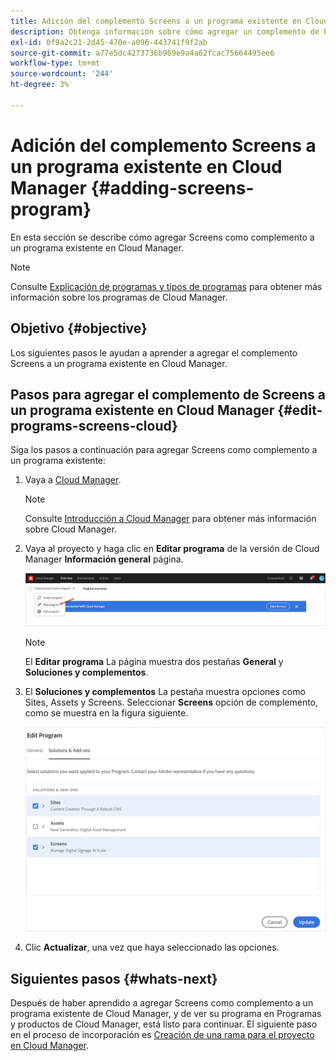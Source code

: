```yaml
---
title: Adición del complemento Screens a un programa existente en Cloud Manager
description: Obtenga información sobre cómo agregar un complemento de Pantallas a un programa existente en Cloud Manager para Pantallas as a Cloud Service.
exl-id: 0f9a2c21-2d45-470e-a096-443741f9f2ab
source-git-commit: a77e5dc4273736b969e9a4a62fcac75664495ee6
workflow-type: tm+mt
source-wordcount: '244'
ht-degree: 3%

---
```


# Adición del complemento Screens a un programa existente en Cloud Manager {#adding-screens-program}

En esta sección se describe cómo agregar Screens como complemento a un programa existente en Cloud Manager.

>[!NOTE]
>Consulte [Explicación de programas y tipos de programas](https://experienceleague.adobe.com/docs/experience-manager-cloud-service/content/implementing/using-cloud-manager/programs/program-types.html?lang=es) para obtener más información sobre los programas de Cloud Manager.

## Objetivo {#objective}

Los siguientes pasos le ayudan a aprender a agregar el complemento Screens a un programa existente en Cloud Manager.

## Pasos para agregar el complemento de Screens a un programa existente en Cloud Manager {#edit-programs-screens-cloud}

Siga los pasos a continuación para agregar Screens como complemento a un programa existente:

1. Vaya a [Cloud Manager](https://my.cloudmanager.adobe.com/).

   >[!NOTE]
   >Consulte [Introducción a Cloud Manager](https://experienceleague.adobe.com/docs/experience-manager-cloud-service/content/onboarding/journey/cloud-manager.html?lang=es) para obtener más información sobre Cloud Manager.

1. Vaya al proyecto y haga clic en **Editar programa** de la versión de Cloud Manager **Información general** página.

   ![imagen](/help/screens-cloud/assets/onboarding/add-onexisting1.png)

   >[!NOTE]
   >El **Editar programa** La página muestra dos pestañas **General** y **Soluciones y complementos**.

1. El **Soluciones y complementos** La pestaña muestra opciones como Sites, Assets y Screens. Seleccionar **Screens** opción de complemento, como se muestra en la figura siguiente.

   ![imagen](/help/screens-cloud/assets/onboarding/add-onexisting2.png)

1. Clic **Actualizar**, una vez que haya seleccionado las opciones.

## Siguientes pasos {#whats-next}

Después de haber aprendido a agregar Screens como complemento a un programa existente de Cloud Manager, y de ver su programa en Programas y productos de Cloud Manager, está listo para continuar. El siguiente paso en el proceso de incorporación es [Creación de una rama para el proyecto en Cloud Manager](/help/screens-cloud/onboarding-screens-cloud/creating-a-branch.md).
